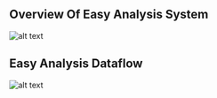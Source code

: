 ## Overview Of Easy Analysis System

![alt text][eas-overview]

## Easy Analysis Dataflow

![alt text][eas-dataflow]

[eas-overview]: https://d1xjdg.dm2304.livefilestore.com/y3p3NAM_kx43RKqexScaU_ahx2iRcv8KGMm2veqWSlnCQctDwMiK_xGqKLPkInCUxVZ08-3Gz9cE2M4py5dEW-BAJAw2__ki9x2vAVzK0HPJ7kLeRQGochirfErE9V2DJiU1MbgFPMVpMg7AHLWYekufGJhoAFoDcxwfdk41V8kQzM/overview-of-eas.PNG?psid=1 "Easy Analysis Overview"

[eas-dataflow]: https://d1xjdg.dm2304.livefilestore.com/y3pPLjAVgCBD4ulyuSuC1tyHOGuoy4ssDg0o4OUdYvf0FYm0B0JB4cIeA2TdaRES3AW-GIuldXWsbNoaThnpQibxRMnhba4LBfCGCjN4wKZDaUJmKh04upx_agjnXPQEv-D0pksFiv39FSZsk-I26qnOM57pagsJUkRBXZ2Hmngy1E/eas-dataflow.PNG?psid=1 "Easy Analysis Dataflow"
